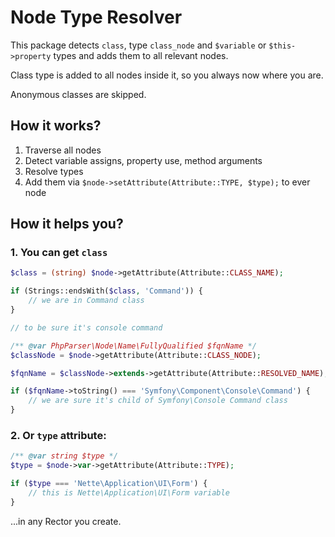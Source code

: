 # Node Type Resolver

This package detects `class`, type `class_node` and `$variable` or `$this->property` types and adds them to all relevant nodes.

Class type is added to all nodes inside it, so you always now where you are. 

Anonymous classes are skipped.


## How it works?

1. Traverse all nodes
2. Detect variable assigns, property use, method arguments
3. Resolve types 
4. Add them via `$node->setAttribute(Attribute::TYPE, $type);` to ever node


## How it helps you?

### 1. You can get `class`

```php
$class = (string) $node->getAttribute(Attribute::CLASS_NAME);

if (Strings::endsWith($class, 'Command')) {
    // we are in Command class
}

// to be sure it's console command

/** @var PhpParser\Node\Name\FullyQualified $fqnName */
$classNode = $node->getAttribute(Attribute::CLASS_NODE);

$fqnName = $classNode->extends->getAttribute(Attribute::RESOLVED_NAME);

if ($fqnName->toString() === 'Symfony\Component\Console\Command') {
    // we are sure it's child of Symfony\Console Command class
}
```

### 2. Or `type` attribute:

```php
/** @var string $type */
$type = $node->var->getAttribute(Attribute::TYPE);

if ($type === 'Nette\Application\UI\Form') {
    // this is Nette\Application\UI\Form variable
}
```

...in any Rector you create.
